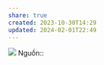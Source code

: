 ```yaml
---
share: true
created: 2023-10-30T14:29
updated: 2024-02-01T22:49
---
```


![](https://www.commitstrip.com/wp-content/uploads/2016/08/Strip-Les-specs-cest-du-code-650-finalenglish.jpg) 
Nguồn:: 